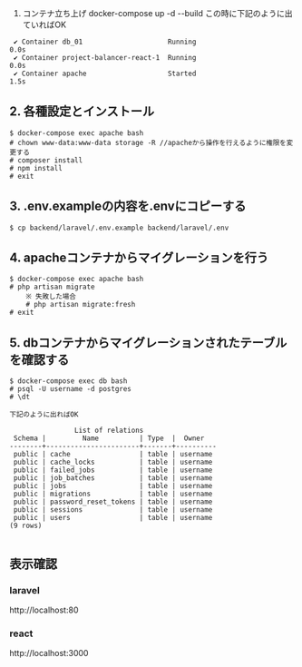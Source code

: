 1. コンテナ立ち上げ
docker-compose up -d --build 
この時に下記のように出ていればOK

```
 ✔ Container db_01                     Running                              0.0s 
 ✔ Container project-balancer-react-1  Running                              0.0s 
 ✔ Container apache                    Started                              1.5s 
 ```

## 2. 各種設定とインストール
```
$ docker-compose exec apache bash
# chown www-data:www-data storage -R //apacheから操作を行えるように権限を変更する
# composer install 
# npm install
# exit
```

## 3. .env.exampleの内容を.envにコピーする
```
$ cp backend/laravel/.env.example backend/laravel/.env
```
## 4. apacheコンテナからマイグレーションを行う
```
$ docker-compose exec apache bash
# php artisan migrate
    ※ 失敗した場合
    # php artisan migrate:fresh
# exit
```

## 5. dbコンテナからマイグレーションされたテーブルを確認する
```
$ docker-compose exec db bash 
# psql -U username -d postgres
# \dt

下記のように出ればOK

                List of relations
 Schema |         Name          | Type  |  Owner   
--------+-----------------------+-------+----------
 public | cache                 | table | username
 public | cache_locks           | table | username
 public | failed_jobs           | table | username
 public | job_batches           | table | username
 public | jobs                  | table | username
 public | migrations            | table | username
 public | password_reset_tokens | table | username
 public | sessions              | table | username
 public | users                 | table | username
(9 rows)


```
## 表示確認
### laravel
http://localhost:80
### react
http://localhost:3000